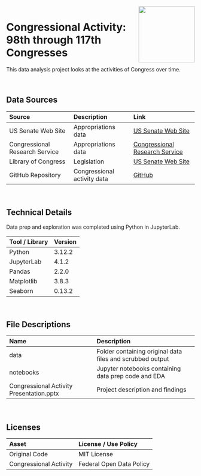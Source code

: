 <img align="right" height="150" src="https://user-images.githubusercontent.com/107127279/233161463-b4e5627d-1258-4050-80d2-d83a2abd50e7.png">

# Congressional Activity: 98th through 117th Congresses
This data analysis project looks at the activities of Congress over time.

</br> 

## Data Sources

| Source                          | Description                               | Link                                                                    |
| :------------------------------ | :---------------------------------------- | :---------------------------------------------------------------------- |
| US Senate Web Site              | Appropriations data                       | [US Senate Web Site](https://www.senate.gov/)                           |
| Congressional Research Service  | Appropriations data                       | [Congressional Research Service](https://www.crsreports.congress.gov/)  |
| Library of Congress             | Legislation                               | [US Senate Web Site](https://www.senate.gov/)                           |
| GitHub Repository               | Congressional activity data               | [GitHub](https://github.com/tamimcm416/congressional_data_scrape)       |



</br> 

## Technical Details
Data prep and exploration was completed using Python in JupyterLab. </br> 


| Tool / Library  | Version |
| :-------------  | :------ |
| Python          | 3.12.2  |
| JupyterLab      | 4.1.2   |
| Pandas          | 2.2.0   |
| Matplotlib      | 3.8.3   |
| Seaborn         | 0.13.2  |


</br> 

## File Descriptions

| Name                                       | Description                                                                    |
| :----------------------------------------- | :----------------------------------------------------------------------------- |
| data                                       | Folder containing original data files and scrubbed output                      |
| notebooks                                  | Jupyter notebooks containing data prep code and EDA                            |
| Congressional Activity Presentation.pptx   | Project description and findings                                               |


</br>

## Licenses

| Asset                                    | License / Use Policy         |
| :--------------------------------------- | :--------------------------- |
| Original Code                            | MIT License                  |
| Congressional Activity                   | Federal Open Data Policy     |
